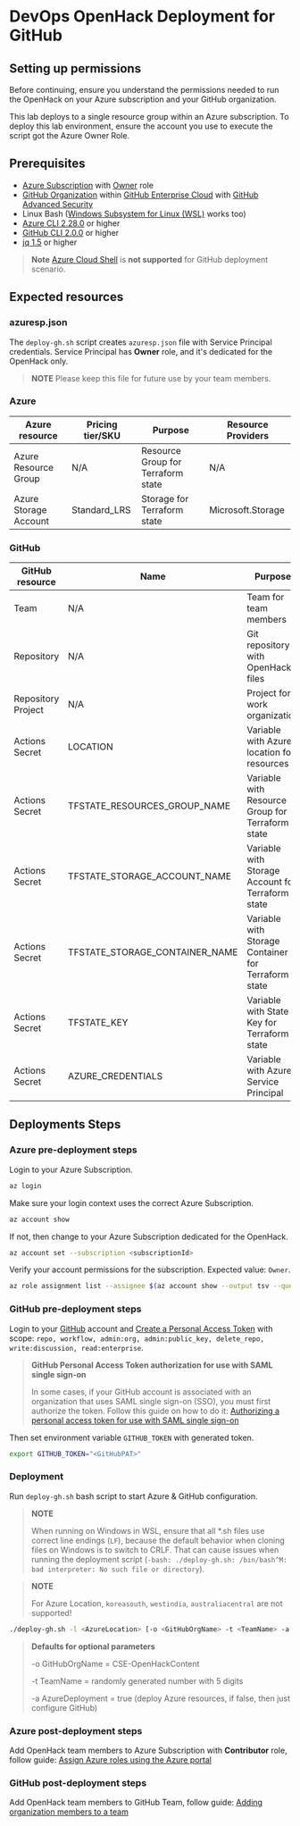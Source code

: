 # DevOps OpenHack Deployment for GitHub

## Setting up permissions

Before continuing, ensure you understand the permissions needed to run the OpenHack on your Azure subscription and your GitHub organization.

This lab deploys to a single resource group within an Azure subscription. To deploy this lab environment, ensure the account you use to execute the script got the Azure Owner Role.

## Prerequisites

- [Azure Subscription](https://azure.microsoft.com/) with [Owner](https://docs.microsoft.com/en-us/azure/role-based-access-control/built-in-roles) role
- [GitHub Organization](https://docs.github.com/en/organizations/collaborating-with-groups-in-organizations/about-organizations) within [GitHub Enterprise Cloud](https://docs.github.com/en/get-started/learning-about-github/githubs-products#github-enterprise) with [GitHub Advanced Security](https://docs.github.com/en/get-started/learning-about-github/about-github-advanced-security)
- Linux Bash ([Windows Subsystem for Linux (WSL)](https://docs.microsoft.com/en-us/windows/wsl/) works too)
- [Azure CLI 2.28.0](https://docs.microsoft.com/en-us/cli/azure/install-azure-cli-linux) or higher
- [GitHub CLI 2.0.0](https://cli.github.com/) or higher
- [jq 1.5](https://stedolan.github.io/jq/download/) or higher

> **Note** [Azure Cloud Shell](https://docs.microsoft.com/en-us/azure/cloud-shell/overview) is **not supported** for GitHub deployment scenario.

## Expected resources

### azuresp.json

The `deploy-gh.sh` script creates `azuresp.json` file with Service Principal credentials. Service Principal has **Owner** role, and it's dedicated for the OpenHack only.

> **NOTE** Please keep this file for future use by your team members.

### Azure

| Azure resource        | Pricing tier/SKU | Purpose                            | Resource Providers |
| --------------------- | ---------------- | ---------------------------------- | ------------------ |
| Azure Resource Group  | N/A              | Resource Group for Terraform state | N/A                |
| Azure Storage Account | Standard_LRS     | Storage for Terraform state        | Microsoft.Storage  |

### GitHub

| GitHub resource    | Name                           | Purpose                                             |
| ------------------ | ------------------------------ | --------------------------------------------------- |
| Team               | N/A                            | Team for team members                               |
| Repository         | N/A                            | Git repository with OpenHack files                  |
| Repository Project | N/A                            | Project for work organization                       |
| Actions Secret     | LOCATION                       | Variable with Azure location for resources          |
| Actions Secret     | TFSTATE_RESOURCES_GROUP_NAME   | Variable with Resource Group for Terraform state    |
| Actions Secret     | TFSTATE_STORAGE_ACCOUNT_NAME   | Variable with Storage Account for Terraform state   |
| Actions Secret     | TFSTATE_STORAGE_CONTAINER_NAME | Variable with Storage Container for Terraform state |
| Actions Secret     | TFSTATE_KEY                    | Variable with State Key for Terraform state         |
| Actions Secret     | AZURE_CREDENTIALS              | Variable with Azure Service Principal               |

## Deployments Steps

### Azure pre-deployment steps

Login to your Azure Subscription.

```bash
az login
```

Make sure your login context uses the correct Azure Subscription.

```bash
az account show
```

If not, then change to your Azure Subscription dedicated for the OpenHack.

```bash
az account set --subscription <subscriptionId>
```

Verify your account permissions for the subscription. Expected value: `Owner`.

```bash
az role assignment list --assignee $(az account show --output tsv --query user.name) --output tsv --query [].roleDefinitionName
```

### GitHub pre-deployment steps

Login to your [GitHub](https://github.com) account and [Create a Personal Access Token](https://docs.github.com/en/authentication/keeping-your-account-and-data-secure/creating-a-personal-access-token) with scope: `repo, workflow, admin:org, admin:public_key, delete_repo, write:discussion, read:enterprise`.

> **GitHub Personal Access Token authorization for use with SAML single sign-on**
>
> In some cases, if your GitHub account is associated with an organization that uses SAML single sign-on (SSO), you must first authorize the token. Follow this guide on how to do it: [Authorizing a personal access token for use with SAML single sign-on](https://docs.github.com/en/authentication/authenticating-with-saml-single-sign-on/authorizing-a-personal-access-token-for-use-with-saml-single-sign-on)

Then set environment variable `GITHUB_TOKEN` with generated token.

```bash
export GITHUB_TOKEN="<GitHubPAT>"
```

### Deployment

Run `deploy-gh.sh` bash script to start Azure & GitHub configuration.

> **NOTE**
>
> When running on Windows in WSL, ensure that all *.sh files use correct line endings (`LF`), because the default behavior when cloning files on Windows is to switch to CRLF. That can cause issues when running the deployment script (`-bash: ./deploy-gh.sh: /bin/bash^M: bad interpreter: No such file or directory`).

> **NOTE**
>
> For Azure Location, `koreasouth`, `westindia`, `australiacentral` are not supported!

```bash
./deploy-gh.sh -l <AzureLocation> [-o <GitHubOrgName> -t <TeamName> -a <AzureDeployment>]
```

> **Defaults for optional parameters**
>
> -o GitHubOrgName = CSE-OpenHackContent
>
> -t TeamName = randomly generated number with 5 digits
>
> -a AzureDeployment = true (deploy Azure resources, if false, then just configure GitHub)

### Azure post-deployment steps

Add OpenHack team members to Azure Subscription with **Contributor** role, follow guide: [Assign Azure roles using the Azure portal
](https://docs.microsoft.com/en-us/azure/role-based-access-control/role-assignments-portal)

### GitHub post-deployment steps

Add OpenHack team members to GitHub Team, follow guide: [Adding organization members to a team
](https://docs.github.com/en/organizations/organizing-members-into-teams/adding-organization-members-to-a-team)
